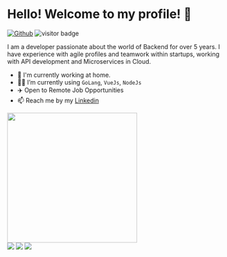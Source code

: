 # Hello! Welcome to my profile! 👋 

[![Github](https://img.shields.io/github/followers/vctaragao?label=Follow&style=social)](https://github.com/vctaragao)
<img src="https://visitor-badge.laobi.icu/badge?page_id=vctaragao.vctaragao" alt="visitor badge"/>


I am a developer passionate about the world of Backend for over 5 years. I have experience with agile profiles and teamwork within startups, working with API development and Microservices in Cloud.

- 🏡 I'm currently working at home.
- 👨‍💻 I’m currently using  `GoLang`, `VueJs`, `NodeJs`
- ✈️ Open to Remote Job Opportunities
- 📫 Reach me by my [Linkedin](https://www.linkedin.com/in/victor-moraes-aragao/)

<img width=300 src="https://www.codewars.com/users/vctaragao/badges/large">
<div> 
  <a href="https://www.instagram.com/vitu.dev/" target="_blank"><img src="https://img.shields.io/badge/-Instagram-%23E4405F?style=for-the-badge&logo=instagram&logoColor=white" target="_blank"></a>
 	<a href="https://www.twitch.tv/vitu_moraes" target="_blank"><img src="https://img.shields.io/badge/Twitch-9146FF?style=for-the-badge&logo=twitch&logoColor=white" target="_blank"></a>
  <a href="https://www.linkedin.com/in/victor-moraes-aragao/" target="_blank"><img src="https://img.shields.io/badge/-LinkedIn-%230077B5?style=for-the-badge&logo=linkedin&logoColor=white" target="_blank"></a> 

</div>

